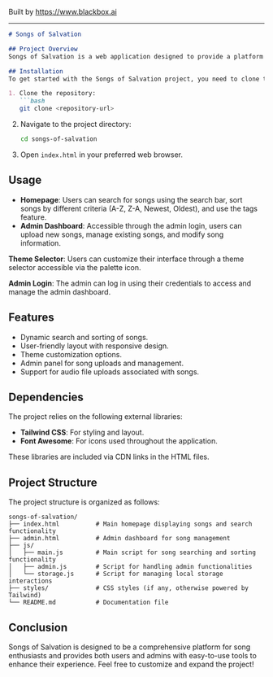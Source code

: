 
Built by https://www.blackbox.ai

---

```markdown
# Songs of Salvation

## Project Overview
Songs of Salvation is a web application designed to provide a platform for users to search, manage, and upload songs with lyric lyrics. The application features a user-friendly interface powered by Tailwind CSS, allowing for easy navigation and accessibility. An admin dashboard is also included for managing songs and user contributions.

## Installation
To get started with the Songs of Salvation project, you need to clone this repository and open the `index.html` file in your web browser. This application does not require any server setup; it runs entirely on the client-side.

1. Clone the repository:
   ```bash
   git clone <repository-url>
   ```
2. Navigate to the project directory:
   ```bash
   cd songs-of-salvation
   ```
3. Open `index.html` in your preferred web browser.

## Usage
- **Homepage**: Users can search for songs using the search bar, sort songs by different criteria (A-Z, Z-A, Newest, Oldest), and use the tags feature.
- **Admin Dashboard**: Accessible through the admin login, users can upload new songs, manage existing songs, and modify song information.

**Theme Selector**: Users can customize their interface through a theme selector accessible via the palette icon.

**Admin Login**: The admin can log in using their credentials to access and manage the admin dashboard.

## Features
- Dynamic search and sorting of songs.
- User-friendly layout with responsive design.
- Theme customization options.
- Admin panel for song uploads and management.
- Support for audio file uploads associated with songs.

## Dependencies
The project relies on the following external libraries:
- **Tailwind CSS**: For styling and layout.
- **Font Awesome**: For icons used throughout the application.

These libraries are included via CDN links in the HTML files.

## Project Structure
The project structure is organized as follows:

```
songs-of-salvation/
├── index.html          # Main homepage displaying songs and search functionality
├── admin.html          # Admin dashboard for song management
├── js/
│   ├── main.js         # Main script for song searching and sorting functionality
│   ├── admin.js        # Script for handling admin functionalities
│   └── storage.js      # Script for managing local storage interactions
├── styles/             # CSS styles (if any, otherwise powered by Tailwind)
└── README.md           # Documentation file
```

## Conclusion
Songs of Salvation is designed to be a comprehensive platform for song enthusiasts and provides both users and admins with easy-to-use tools to enhance their experience. Feel free to customize and expand the project!
```
